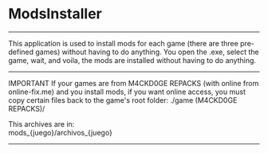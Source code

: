 # ModsInstaller  
______________________________________________________________________________________  

This application is used to install mods for each game (there are three pre-defined games)
without having to do anything. You open the .exe, select the game, wait, and voila, the mods
are installed without having to do anything.

_______________________________________________________________________________________
  
  
  
IMPORTANT
If your games are from M4CKD0GE REPACKS (with online from online-fix.me) and you install mods, if you want online access, you must copy certain files back to the game's root folder:
./game (M4CKD0GE REPACKS)/ 
    
    
    
This archives are in:  
mods_{juego}/archivos_{juego}  
  
____________________________________  

